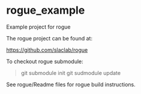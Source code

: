# rogue_example
Example project for rogue

The rogue project can be found at:

https://github.com/slaclab/rogue

To checkout rogue submodule:

> git submodule init
> git sudmodule update

See rogue/Readme files for rogue build instructions.

